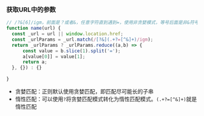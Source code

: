 

### 获取URL中的参数
```js
// /?&[6]/igm，前面是？或者&，任意字符直到遇到=，使用非贪婪模式，等号后面是非&符号的任意字符
function name(url) {
  const _url = url || window.location.href;
  const _urlParams = _url.match(/[?&](.+?=[^&]+)/igm);
  return _urlParams ? _urlParams.reduce((a,b) => {
      const value = b.slice(1).split('=');
      a[value[0]] = value[1];
      return a;
  }, {}) : {} 
  
}
```

- 贪婪匹配：正则默认使用贪婪匹配，即匹配尽可能长的子串
- 惰性匹配：可以使用`?`将贪婪匹配模式转化为惰性匹配模式。`(.+?=[^&]+)`就是惰性匹配